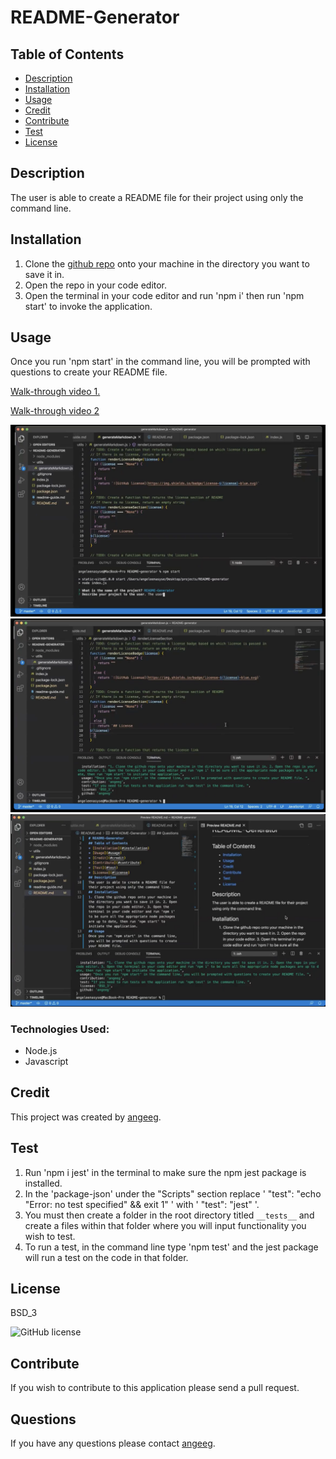 # README-Generator
## Table of Contents
* [Description](#description)
* [Installation](#installation)
* [Usage](#usage)
* [Credit](#credit)
* [Contribute](#contribute)
* [Test](#test)
* [License](#license)
## Description 
The user is able to create a README file for their project using only the command line. 
## Installation 
1. Clone the <a href="https://github.com/angeeg/readme-generator.git">github repo</a> onto your machine in the directory you want to save it in. 
2. Open the repo in your code editor. 
3. Open the terminal in your code editor and run 'npm i' then run 'npm start' to invoke the application.
## Usage 
Once you run 'npm start' in the command line, you will be prompted with questions to create your README file. 

[Walk-through video 1.](https://drive.google.com/file/d/13-BrYNio6B6UVHdaRzm-9FXNhZ-otjB2/view)

[Walk-through video 2](https://drive.google.com/file/d/1tD_5ciR9NpUYWehrD53wZYiFwQeevxGt/view)

<img src="generatorstarted.png"/>
<img src="generatorcomplete.png"/>
<img src="generatorend.png"/>


### Technologies Used:
* Node.js 
* Javascript

## Credit
This project was created by <a href="https://github.com/angeeg">angeeg</a>.
## Test 
1. Run 'npm i jest' in the terminal to make sure the npm jest package is installed. 
2. In the 'package-json' under the "Scripts" section replace ' "test": "echo \"Error: no test specified\" && exit 1" ' with ' "test": "jest" '.
3. You must then create a folder in the root directory titled `__tests__` and create a files within that folder where you will input functionality you wish to test. 
4. To run a test, in the command line type 'npm test' and the jest package will run a test on the code in that folder. 

## License 
BSD_3

![GitHub license](https://img.shields.io/badge/license-BSD_3-blue.svg)
## Contribute 
If you wish to contribute to this application please send a pull request. 
## Questions
If you have any questions please contact <a href="https://github.com/angeeg">angeeg</a>.
